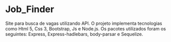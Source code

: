 # Job_Finder
Site para busca de vagas utilizando API. O projeto implementa tecnologias como Html 5, Css 3, Bootstrap, Js e Node.js. Os pacotes utilizados foram os seguintes: Express, Express-hadlebars, body-parsar e Sequelize.
